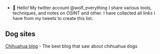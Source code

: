 - 👋 Hello! My twitter account @wolf_everything I share various tools, techniques, and notes on OSINT and other. I have collected all links I have from my tweets to create this list.


<h2>Dog sites</h2>

<a href="https://gochihuahua.com">Chihuahua blog</a> - The best blog that saw about chihuahua dogs
                                               

